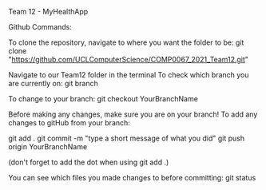 Team 12 - MyHealthApp 

Github Commands:

To clone the repository, navigate to where you want the folder to be:
git clone "https://github.com/UCLComputerScience/COMP0067_2021_Team12.git"



Navigate to our Team12 folder in the terminal
To check which branch you are currently on:
git branch

To change to your branch:
git checkout YourBranchName

Before making any changes, make sure you are on your branch!
To add any changes to gitHub from your branch:

git add .
git commit -m "type a short message of what you did"
git push origin YourBranchName

(don't forget to add the dot when using git add .)

You can see which files you made changes to before committing:
git status

